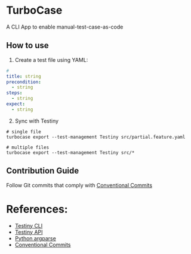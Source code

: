 # TurboCase

A CLI App to enable manual-test-case-as-code

## How to use

1. Create a test file using YAML:

```yaml
#
title: string
precondition:
  - string
steps:
  - string
expect:
  - string
```

2. Sync with Testiny

```shell
# single file
turbocase export --test-management Testiny src/partial.feature.yaml

# multiple files
turbocase export --test-management Testiny src/*
```

## Contribution Guide

Follow Git commits that comply with [Conventional Commits](https://github.com/conventional-changelog/commitlint/tree/master/%40commitlint/config-conventional)

# References:

- [Testiny CLI](https://www.testiny.io/docs/automation/reference/)
- [Testiny API](https://www.testiny.io/docs/rest-api/testiny-api/)
- [Python argparse](https://docs.python.org/3/library/argparse.html)
- [Conventional Commits](https://www.conventionalcommits.org/en/v1.0.0/)
